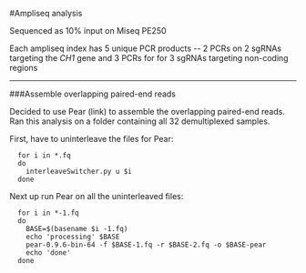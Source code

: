 #Ampliseq analysis

Sequenced as 10% input on Miseq PE250

Each ampliseq index has 5 unique PCR products -- 2 PCRs on 2 sgRNAs targeting the _CH1_ gene and 3 PCRs for for 3 sgRNAs targeting non-coding regions

--------

###Assemble overlapping paired-end reads 

Decided to use Pear (link) to assemble the overlapping paired-end reads. Ran this analysis on a folder containing all 32 demultiplexed samples.

First, have to uninterleave the files for Pear:

      
      for i in *.fq 
      do 
        interleaveSwitcher.py u $i 
      done
      

Next up run Pear on all the uninterleaved files:

      
      for i in *-1.fq
      do
        BASE=$(basename $i -1.fq)
        echo 'processing' $BASE
        pear-0.9.6-bin-64 -f $BASE-1.fq -r $BASE-2.fq -o $BASE-pear
        echo 'done'
      done
      
